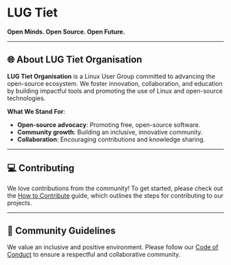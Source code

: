 # LUG Tiet

**Open Minds. Open Source. Open Future.**

---

## 🌐 About LUG Tiet Organisation

**LUG Tiet Organisation** is a Linux User Group committed to advancing the open-source ecosystem. We foster innovation, collaboration, and education by building impactful tools and promoting the use of Linux and open-source technologies.

**What We Stand For**:
- **Open-source advocacy**: Promoting free, open-source software.
- **Community growth**: Building an inclusive, innovative community.
- **Collaboration**: Encouraging contributions and knowledge sharing.

---

## 💻 Contributing

We love contributions from the community! To get started, please check out the [How to Contribute](../CONTRIBUTING.md) guide, which outlines the steps for contributing to our projects.

---

## 🤝 Community Guidelines

We value an inclusive and positive environment. Please follow our [Code of Conduct](../CODE_OF_CONDUCT.md) to ensure a respectful and collaborative community.
